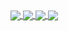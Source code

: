<a href="https://github.com/anuraghazra/github-readme-stats#gh-dark-mode-only" >
  <img align="center" src="https://github-readme-stats.vercel.app/api?username=MeAlam1&show_icons=true&theme=dark#gh-dark-mode-only" />
</a>
<a href="https://github.com/anuraghazra/github-readme-stats#gh-dark-mode-only">
  <img align="center" src="https://github-readme-stats.vercel.app/api/top-langs/?username=MeAlam1&layout=donut&theme=dark#gh-dark-mode-only" />
</a>

<a href="https://github.com/HowToOwnADragon/How-to-Own-a-Dragon" >
  <img align="center" src="https://github-readme-stats.vercel.app/api/pin/?username=HowToOwnADragon&repo=How-to-Own-a-Dragon&theme=dark#gh-dark-mode-only" />
</a>
<a href="https://github.com/MeAlam1/HTTYD-Bot">
  <img align="center" src="https://github-readme-stats.vercel.app/api/pin/?username=MeAlam1&repo=HTTYD-Bot&theme=dark#gh-dark-mode-only" />
</a>

<div align="center" padding="10px">
  <img src="https://komarev.com/ghpvc/?username=MeAlam1&style=for-the-badge&color=orange" alt=""/>
</div>
